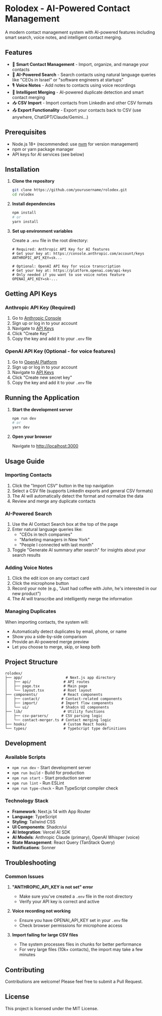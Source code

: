# Rolodex - AI-Powered Contact Management

A modern contact management system with AI-powered features including smart search, voice notes, and intelligent contact merging.

## Features

- 📇 **Smart Contact Management** - Import, organize, and manage your contacts
- 🤖 **AI-Powered Search** - Search contacts using natural language queries like "CEOs in Israel" or "software engineers at startups"
- 🎙️ **Voice Notes** - Add notes to contacts using voice recordings
- 🔄 **Intelligent Merging** - AI-powered duplicate detection and smart contact merging
- 📥 **CSV Import** - Import contacts from LinkedIn and other CSV formats
- 📤 **Export Functionality** - Export your contacts back to CSV (use anywhere, ChatGPT/Claude/Gemini...)

## Prerequisites

- Node.js 18+ (recommended: use [nvm](https://github.com/nvm-sh/nvm) for version management)
- npm or yarn package manager
- API keys for AI services (see below)

## Installation

1. **Clone the repository**
   ```bash
   git clone https://github.com/yourusername/rolodex.git
   cd rolodex
   ```

2. **Install dependencies**
   ```bash
   npm install
   # or
   yarn install
   ```

3. **Set up environment variables**
   
   Create a `.env` file in the root directory:
   ```env
   # Required: Anthropic API Key for AI features
   # Get your key at: https://console.anthropic.com/account/keys
   ANTHROPIC_API_KEY=sk...
   
   # Optional: OpenAI API Key for voice transcription
   # Get your key at: https://platform.openai.com/api-keys
   # Only needed if you want to use voice notes feature
   OPENAI_API_KEY=sk-...
   ```

## Getting API Keys

### Anthropic API Key (Required)
1. Go to [Anthropic Console](https://console.anthropic.com/)
2. Sign up or log in to your account
3. Navigate to [API Keys](https://console.anthropic.com/account/keys)
4. Click "Create Key"
5. Copy the key and add it to your `.env` file

### OpenAI API Key (Optional - for voice features)
1. Go to [OpenAI Platform](https://platform.openai.com/)
2. Sign up or log in to your account
3. Navigate to [API Keys](https://platform.openai.com/api-keys)
4. Click "Create new secret key"
5. Copy the key and add it to your `.env` file

## Running the Application

1. **Start the development server**
   ```bash
   npm run dev
   # or
   yarn dev
   ```

2. **Open your browser**
   
   Navigate to [http://localhost:3000](http://localhost:3000)

## Usage Guide

### Importing Contacts

1. Click the "Import CSV" button in the top navigation
2. Select a CSV file (supports LinkedIn exports and general CSV formats)
3. The AI will automatically detect the format and normalize the data
4. Review and merge any duplicate contacts

### AI-Powered Search

1. Use the AI Contact Search box at the top of the page
2. Enter natural language queries like:
   - "CEOs in tech companies"
   - "Marketing managers in New York"
   - "People I connected with last month"
3. Toggle "Generate AI summary after search" for insights about your search results

### Adding Voice Notes

1. Click the edit icon on any contact card
2. Click the microphone button
3. Record your note (e.g., "Just had coffee with John, he's interested in our new product")
4. The AI will transcribe and intelligently merge the information

### Managing Duplicates

When importing contacts, the system will:
- Automatically detect duplicates by email, phone, or name
- Show you a side-by-side comparison
- Provide an AI-powered merge preview
- Let you choose to merge, skip, or keep both

## Project Structure

```
rolodex/
├── app/                    # Next.js app directory
│   ├── api/               # API routes
│   ├── page.tsx           # Main page
│   └── layout.tsx         # Root layout
├── components/            # React components
│   ├── contact/          # Contact-related components
│   ├── import/           # Import flow components
│   └── ui/               # Shadcn UI components
├── lib/                   # Utility functions
│   ├── csv-parsers/      # CSV parsing logic
│   └── contact-merger.ts # Contact merging logic
├── hooks/                 # Custom React hooks
└── types/                 # TypeScript type definitions
```

## Development

### Available Scripts

- `npm run dev` - Start development server
- `npm run build` - Build for production
- `npm run start` - Start production server
- `npm run lint` - Run ESLint
- `npm run type-check` - Run TypeScript compiler check

### Technology Stack

- **Framework**: Next.js 14 with App Router
- **Language**: TypeScript
- **Styling**: Tailwind CSS
- **UI Components**: Shadcn/ui
- **AI Integration**: Vercel AI SDK
- **AI Models**: Anthropic Claude (primary), OpenAI Whisper (voice)
- **State Management**: React Query (TanStack Query)
- **Notifications**: Sonner

## Troubleshooting

### Common Issues

1. **"ANTHROPIC_API_KEY is not set" error**
   - Make sure you've created a `.env` file in the root directory
   - Verify your API key is correct and active

2. **Voice recording not working**
   - Ensure you have OPENAI_API_KEY set in your `.env` file
   - Check browser permissions for microphone access

3. **Import failing for large CSV files**
   - The system processes files in chunks for better performance
   - For very large files (10k+ contacts), the import may take a few minutes

## Contributing

Contributions are welcome! Please feel free to submit a Pull Request.

## License

This project is licensed under the MIT License.